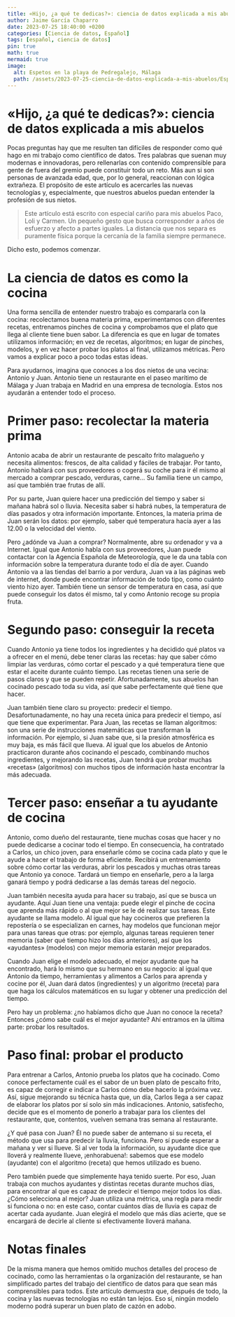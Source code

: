 ```yaml
---
title: «Hijo, ¿a qué te dedicas?»꞉ ciencia de datos explicada a mis abuelos
author: Jaime García Chaparro
date: 2023-07-25 18:40:00 +0200
categories: [Ciencia de datos, Español]
tags: [español, ciencia de datos]
pin: true
math: true
mermaid: true
image:
  alt: Espetos en la playa de Pedregalejo, Málaga
  path: /assets/2023-07-25-ciencia-de-datos-explicada-a-mis-abuelos/Espetos.png
---
```



# «Hijo, ¿a qué te dedicas?»: ciencia de datos explicada a mis abuelos

Pocas preguntas hay que me resulten tan difíciles de responder como qué hago en mi trabajo como científico de datos. Tres palabras que suenan muy modernas e innovadoras, pero rellenarlas con contenido comprensible para gente de fuera del gremio puede constituir todo un reto. Más aun si son personas de avanzada edad, que, por lo general, reaccionan con lógica extrañeza. El propósito de este artículo es acercarles las nuevas tecnologías y, especialmente, que nuestros abuelos puedan entender la profesión de sus nietos.

> Este artículo está escrito con especial cariño para mis abuelos Paco, Loli y Carmen. Un pequeño gesto que busca corresponder a años de esfuerzo y afecto a partes iguales. La distancia que nos separa es puramente física porque la cercanía de la familia siempre permanece.

Dicho esto, podemos comenzar.

# La ciencia de datos es como la cocina

Una forma sencilla de entender nuestro trabajo es compararla con la cocina: recolectamos buena materia prima, experimentamos con diferentes recetas, entrenamos pinches de cocina y comprobamos que el plato que llega al cliente tiene buen sabor. La diferencia es que en lugar de tomates utilizamos información; en vez de recetas, algoritmos; en lugar de pinches, modelos, y en vez hacer probar los platos al final, utilizamos métricas. Pero vamos a explicar poco a poco todas estas ideas.

Para ayudarnos, imagina que conoces a los dos nietos de una vecina: Antonio y Juan. Antonio tiene un restaurante en el paseo marítimo de Málaga y Juan trabaja en Madrid en una empresa de tecnología. Estos nos ayudarán a entender todo el proceso.

# Primer paso: recolectar la materia prima

Antonio acaba de abrir un restaurante de pescaíto frito malagueño y necesita alimentos: frescos, de alta calidad y fáciles de trabajar. Por tanto, Antonio hablará con sus proveedores o cogerá su coche para ir él mismo al mercado a comprar pescado, verduras, carne… Su familia tiene un campo, así que también trae frutas de allí.

Por su parte, Juan quiere hacer una predicción del tiempo y saber si mañana habrá sol o lluvia. Necesita saber si habrá nubes, la temperatura de días pasados y otra información importante. Entonces, la materia prima de Juan serán los datos: por ejemplo, saber qué temperatura hacía ayer a las 12.00 o la velocidad del viento.

Pero ¿adónde va Juan a comprar? Normalmente, abre su ordenador y va a Internet. Igual que Antonio habla con sus proveedores, Juan puede contactar con la Agencia Española de Meteorología, que le da una tabla con información sobre la temperatura durante todo el día de ayer. Cuando Antonio va a las tiendas del barrio a por verdura, Juan va a las páginas web de internet, donde puede encontrar información de todo tipo, como cuánto viento hizo ayer. También tiene un sensor de temperatura en casa, así que puede conseguir los datos él mismo, tal y como Antonio recoge su propia fruta.

# Segundo paso: conseguir la receta

Cuando Antonio ya tiene todos los ingredientes y ha decidido qué platos va a ofrecer en el menú, debe tener claras las recetas: hay que saber cómo limpiar las verduras, cómo cortar el pescado y a qué temperatura tiene que estar el aceite durante cuánto tiempo. Las recetas tienen una serie de pasos claros y que se pueden repetir. Afortunadamente, sus abuelos han cocinado pescado toda su vida, así que sabe perfectamente qué tiene que hacer.

Juan también tiene claro su proyecto: predecir el tiempo. Desafortunadamente, no hay una receta única para predecir el tiempo, así que tiene que experimentar. Para Juan, las recetas se llaman algoritmos: son una serie de instrucciones matemáticas que transforman la información. Por ejemplo, si Juan sabe que, si la presión atmosférica es muy baja, es más fácil que llueva. Al igual que los abuelos de Antonio practicaron durante años cocinando el pescado, combinando muchos ingredientes, y mejorando las recetas, Juan tendrá que probar muchas «recetas» (algoritmos) con muchos tipos de información hasta encontrar la más adecuada.

# Tercer paso: enseñar a tu ayudante de cocina

Antonio, como dueño del restaurante, tiene muchas cosas que hacer y no puede dedicarse a cocinar todo el tiempo. En consecuencia, ha contratado a Carlos, un chico joven, para enseñarle cómo se cocina cada plato y que le ayude a hacer el trabajo de forma eficiente. Recibirá un entrenamiento sobre cómo cortar las verduras, abrir los pescados y muchas otras tareas que Antonio ya conoce. Tardará un tiempo en enseñarle, pero a la larga ganará tiempo y podrá dedicarse a las demás tareas del negocio.

Juan también necesita ayuda para hacer su trabajo, así que se busca un ayudante. Aquí Juan tiene una ventaja: puede elegir el pinche de cocina que aprenda más rápido o al que mejor se le dé realizar sus tareas. Este ayudante se llama modelo. Al igual que hay cocineros que prefieren la repostería o se especializan en carnes, hay modelos que funcionan mejor para unas tareas que otras: por ejemplo, algunas tareas requieren tener memoria (saber qué tiempo hizo los días anteriores), así que los «ayudantes» (modelos) con mejor memoria estarán mejor preparados.

Cuando Juan elige el modelo adecuado, el mejor ayudante que ha encontrado, hará lo mismo que su hermano en su negocio: al igual que Antonio da tiempo, herramientas y alimentos a Carlos para aprenda y cocine por él, Juan dará datos (ingredientes) y un algoritmo (receta) para que haga los cálculos matemáticos en su lugar y obtener una predicción del tiempo.

Pero hay un problema: ¿no habíamos dicho que Juan no conoce la receta? Entonces ¿cómo sabe cuál es el mejor ayudante? Ahí entramos en la última parte: probar los resultados.

# Paso final: probar el producto


Para entrenar a Carlos, Antonio prueba los platos que ha cocinado. Como conoce perfectamente cuál es el sabor de un buen plato de pescaíto frito, es capaz de corregir e indicar a Carlos cómo debe hacerlo la próxima vez. Así, sigue mejorando su técnica hasta que, un día, Carlos llega a ser capaz de elaborar los platos por sí solo sin más indicaciones. Antonio, satisfecho, decide que es el momento de ponerlo a trabajar para los clientes del restaurante, que, contentos, vuelven semana tras semana al restaurante.

¿Y qué pasa con Juan? Él no puede saber de antemano si su receta, el método que usa para predecir la lluvia, funciona. Pero sí puede esperar a mañana y ver si llueve. Si al ver toda la información, su ayudante dice que lloverá y realmente llueve, ¡enhorabuena!: sabemos que ese modelo (ayudante) con el algoritmo (receta) que hemos utilizado es bueno.

Pero también puede que simplemente haya tenido suerte. Por eso, Juan trabaja con muchos ayudantes y distintas recetas durante muchos días, para encontrar al que es capaz de predecir el tiempo mejor todos los días. ¿Cómo selecciona al mejor? Juan utiliza una métrica, una regla para medir si funciona o no: en este caso, contar cuántos días de lluvia es capaz de acertar cada ayudante. Juan elegirá el modelo que más días acierte, que se encargará de decirle al cliente si efectivamente lloverá mañana.

# Notas finales

De la misma manera que hemos omitido muchos detalles del proceso de cocinado, como las herramientas o la organización del restaurante, se han simplificado partes del trabajo del científico de datos para que sean más comprensibles para todos. Este artículo demuestra que, después de todo, la cocina y las nuevas tecnologías no están tan lejos. Eso sí, ningún modelo moderno podrá superar un buen plato de cazón en adobo.